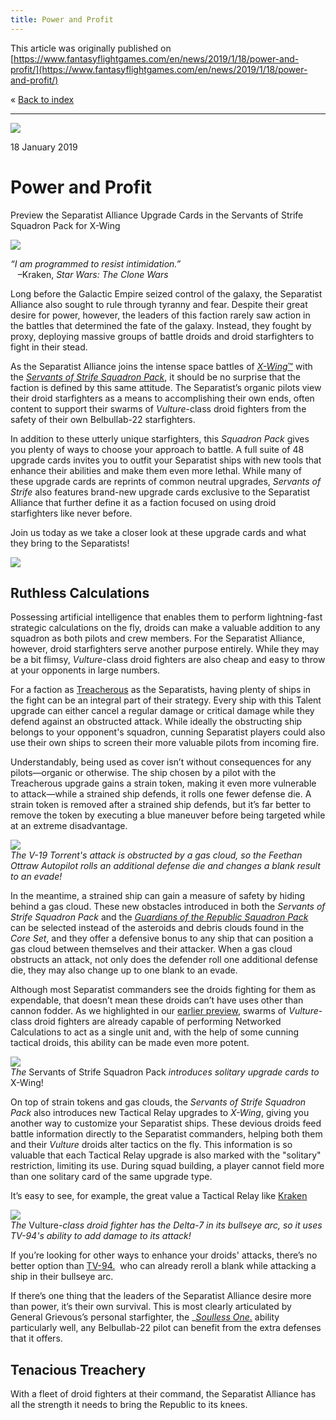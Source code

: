 ```yaml
---
title: Power and Profit
---
```


This article was originally published on [https://www.fantasyflightgames.com/en/news/2019/1/18/power-and-profit/](https://www.fantasyflightgames.com/en/news/2019/1/18/power-and-profit/)

&laquo; [Back to index](../index.md)

---

![](22210688651a2f61a71d7e1dbbd3ef43.jpg)

18 January 2019

Power and Profit
================

Preview the Separatist Alliance Upgrade Cards in the Servants of Strife Squadron Pack for X-Wing

![](b6dc80e7b741610664b2bddc7fe07012.png)

_“I am programmed to resist intimidation.”_  
   –Kraken, _Star Wars: The Clone Wars_

Long before the Galactic Empire seized control of the galaxy, the Separatist Alliance also sought to rule through tyranny and fear. Despite their great desire for power, however, the leaders of this faction rarely saw action in the battles that determined the fate of the galaxy. Instead, they fought by proxy, deploying massive groups of battle droids and droid starfighters to fight in their stead.  

As the Separatist Alliance joins the intense space battles of [_X-Wing_™](https://www.fantasyflightgames.com/en/products/x-wing-second-edition/) with the _[Servants of Strife Squadron Pack](https://www.fantasyflightgames.com/en/products/x-wing-second-edition/products/servants-strife-squadron-pack/)_, it should be no surprise that the faction is defined by this same attitude. The Separatist’s organic pilots view their droid starfighters as a means to accomplishing their own ends, often content to support their swarms of _Vulture_\-class droid fighters from the safety of their own Belbullab-22 starfighters.

In addition to these utterly unique starfighters, this _Squadron Pack_ gives you plenty of ways to choose your approach to battle. A full suite of 48 upgrade cards invites you to outfit your Separatist ships with new tools that enhance their abilities and make them even more lethal. While many of these upgrade cards are reprints of common neutral upgrades, _Servants of Strife_ also features brand-new upgrade cards exclusive to the Separatist Alliance that further define it as a faction focused on using droid starfighters like never before.

Join us today as we take a closer look at these upgrade cards and what they bring to the Separatists!

![](94ce7fdc6130f2155e4783a9e191c03d.png)

Ruthless Calculations
---------------------

Possessing artificial intelligence that enables them to perform lightning-fast strategic calculations on the fly, droids can make a valuable addition to any squadron as both pilots and crew members. For the Separatist Alliance, however, droid starfighters serve another purpose entirely. While they may be a bit flimsy, _Vulture_\-class droid fighters are also cheap and easy to throw at your opponents in large numbers.

For a faction as [Treacherous](b3694f31edde823194e3b0f9da576a74.png) as the Separatists, having plenty of ships in the fight can be an integral part of their strategy. Every ship with this Talent upgrade can either cancel a regular damage or critical damage while they defend against an obstructed attack. While ideally the obstructing ship belongs to your opponent's squadron, cunning Separatist players could also use their own ships to screen their more valuable pilots from incoming fire.

Understandably, being used as cover isn’t without consequences for any pilots—organic or otherwise. The ship chosen by a pilot with the Treacherous upgrade gains a strain token, making it even more vulnerable to attack—while a strained ship defends, it rolls one fewer defense die. A strain token is removed after a strained ship defends, but it’s far better to remove the token by executing a blue maneuver before being targeted while at an extreme disadvantage.

![](300d85fb31d3be10e4604b560e65f1c3.jpg)  
_The V-19 Torrent's attack is obstructed by a gas cloud, so the Feethan Ottraw Autopilot rolls an additional defense die and changes a blank result to an evade!_

In the meantime, a strained ship can gain a measure of safety by hiding behind a gas cloud. These new obstacles introduced in both the _Servants of Strife Squadron Pack_ and the _[Guardians of the Republic Squadron Pack](https://www.fantasyflightgames.com/en/products/x-wing-second-edition/products/guardians-republic-squadron-pack/)_ can be selected instead of the asteroids and debris clouds found in the _Core Set_, and they offer a defensive bonus to any ship that can position a gas cloud between themselves and their attacker. When a gas cloud obstructs an attack, not only does the defender roll one additional defense die, they may also change up to one blank to an evade.

Although most Separatist commanders see the droids fighting for them as expendable, that doesn’t mean these droids can’t have uses other than cannon fodder. As we highlighted in our [earlier preview](https://www.fantasyflightgames.com/en/news/3000/1/1/seize-the-galaxy/), swarms of _Vulture_\-class droid fighters are already capable of performing Networked Calculations to act as a single unit and, with the help of some cunning tactical droids, this ability can be made even more potent.

![](cc86a32f8f23dc541383173ad395a349.jpg)  
_The_ Servants of Strife Squadron Pack _introduces_ _solitary upgrade cards to_ X-Wing!

On top of strain tokens and gas clouds, the _Servants of Strife Squadron Pack_ also introduces new Tactical Relay upgrades to _X-Wing_, giving you another way to customize your Separatist ships. These devious droids feed battle information directly to the Separatist commanders, helping both them and their _Vulture_ droids alter tactics on the fly. This information is so valuable that each Tactical Relay upgrade is also marked with the "solitary" restriction, limiting its use. During squad building, a player cannot field more than one solitary card of the same upgrade type.

It’s easy to see, for example, the great value a Tactical Relay like [Kraken](359f2752f8cfb7fad58db4511aea1888.png)

![](9b1ffdc642919b9a5bf54f411677d2b4.jpg)  
_The_ Vulture-_class droid fighter has the Delta-7 in its bullseye arc, so it uses TV-94's ability to add damage to its attack!_ 

If you’re looking for other ways to enhance your droids' attacks, there’s no better option than [TV-94.](b635e942be3132d2b1e728d74c43cc94.png)  who can already reroll a blank while attacking a ship in their bullseye arc.    

If there’s one thing that the leaders of the Separatist Alliance desire more than power, it’s their own survival. This is most clearly articulated by General Grievous’s personal starfighter, the _[_Soulless One_.](8a982740aeb369a8775c15c348de89dc.png) ability particularly well, any Belbullab-22 pilot can benefit from the extra defenses that it offers.

Tenacious Treachery
-------------------

With a fleet of droid fighters at their command, the Separatist Alliance has all the strength it needs to bring the Republic to its knees.

[](http://community.fantasyflightgames.com/index.php?/forum/222-x-wing/)